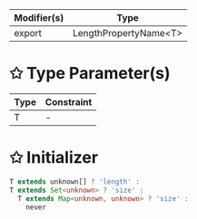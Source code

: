 | Modifier(s)                            | Type                     |
|----------------------------------------|--------------------------|
| export | LengthPropertyName&lt;T&gt; |

# &#10025; Type Parameter(s)

| Type | Constraint |
| ---- | ---------- |
| T    | -          |

# &#10025; Initializer

```ts
T extends unknown[] ? 'length' :
T extends Set<unknown> ? 'size' :
  T extends Map<unknown, unknown> ? 'size' :
    never
```